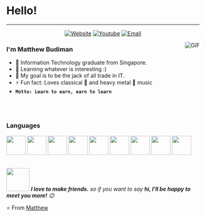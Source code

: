 # Hello!
---
<p align="center">
<a href="https://www.mbudiman.com/"><img alt="Website" src="https://img.shields.io/badge/Website-www.mbudiman.com-blue?style=flat-square&logo=google-chrome"></a> 
<a href="https://youtube.com/channel/UCxXdfk-udlBrLJji8nBipMg"><img alt="Youtube" src="https://img.shields.io/badge/Youtube-mrbudiman-blue?style=flat-square&logo=youtube"></a>
<a href="mailto:mattbud2011@gmail.com"><img alt="Email" src="https://img.shields.io/badge/Email-mattbud2011@gmail.com-blue?style=flat-square&logo=gmail"></a>
</p>

<img align="right" alt="GIF" src="https://media.giphy.com/media/LHZyixOnHwDDy/source.gif" />

### I'm Matthew Budiman

- 🔭 Information Technology graduate from Singapore. 
- 🙂 Learning whatever is interesting :) 
- 💬 My goal is to be the jack of all trade in IT.  
- ⚡ Fun fact: Loves classical 🎵 and heavy metal 🤘 music
- <code><b>Motto: Learn to earn, earn to learn</b></code>
 

<br><br>

### Languages 

<code><img height="50" src="https://www.vectorlogo.zone/logos/javascript/javascript-ar21.svg"></code> 
<code><img height="50" src="https://www.vectorlogo.zone/logos/flutterio/flutterio-ar21.svg"></code> 
<code><img height="50" src="https://www.vectorlogo.zone/logos/java/java-ar21.svg"></code> 
<code><img height="50" src="https://www.vectorlogo.zone/logos/dotnet/dotnet-ar21.svg"></code> 
<code><img height="50" src="https://www.vectorlogo.zone/logos/python/python-ar21.svg"></code> 
<code><img height="50" src="https://www.vectorlogo.zone/logos/mysql/mysql-ar21.svg"></code> 
<code><img height="50" src="https://www.vectorlogo.zone/logos/mongodb/mongodb-ar21.svg"></code> 
<code><img height="50" src="https://www.vectorlogo.zone/logos/git/git-ar21.svg"></code> 
<code><img height="50" src="https://www.vectorlogo.zone/logos/linux/linux-ar21.svg"></code> 
<br><br>


<img src="https://media.giphy.com/media/LnQjpWaON8nhr21vNW/giphy.gif" width="60"> <em><b>I love to make friends.</b> so if you want to say <b>hi, I'll be happy to meet you more!</b> 😊</em>



⭐️ From [Matthew](https://github.com/mattBman23)
